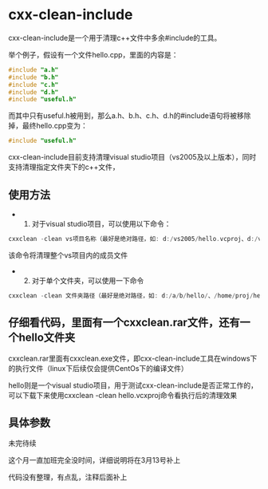 cxx-clean-include
=====

cxx-clean-include是一个用于清理c++文件中多余#include的工具。

举个例子，假设有一个文件hello.cpp，里面的内容是：

```cpp
#include "a.h"
#include "b.h"
#include "c.h"
#include "d.h"
#include "useful.h"
```

而其中只有useful.h被用到，那么a.h、b.h、c.h、d.h的#include语句将被移除掉，最终hello.cpp变为：

```cpp
#include "useful.h"
```

cxx-clean-include目前支持清理visual studio项目（vs2005及以上版本），同时支持清理指定文件夹下的c++文件，

## 使用方法

* 1. 对于visual studio项目，可以使用以下命令：

```cpp
cxxclean -clean vs项目名称（最好是绝对路径，如: d:/vs2005/hello.vcproj、d:/vs2008/hello.vcxproj）
```

该命令将清理整个vs项目内的成员文件

* 2. 对于单个文件夹，可以使用一下命令

```cpp
cxxclean -clean 文件夹路径（最好是绝对路径，如: d:/a/b/hello/、/home/proj/hello/）
```

## 仔细看代码，里面有一个cxxclean.rar文件，还有一个hello文件夹

cxxclean.rar里面有cxxclean.exe文件，即cxx-clean-include工具在windows下的执行文件（linux下后续仅会提供CentOs下的编译文件）

hello则是一个visual studio项目，用于测试cxx-clean-include是否正常工作的，可以下载下来使用cxxclean -clean hello.vcxproj命令看执行后的清理效果

## 具体参数

未完待续

这个月一直加班完全没时间，详细说明将在3月13号补上

代码没有整理，有点乱，注释后面补上